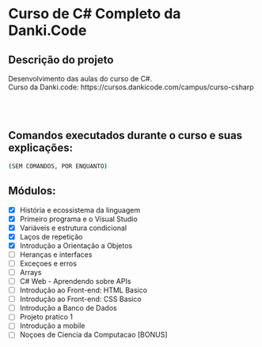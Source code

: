 # Curso de C# Completo da Danki.Code

## Descrição do projeto
<p align="justify">
  Desenvolvimento das aulas do curso de C#. <br>
  Curso da Danki.code: https://cursos.dankicode.com/campus/curso-csharp
</p>

<br><br>
<h2>Comandos executados durante o curso e suas explicações:</h2>

```bash
(SEM COMANDOS, POR ENQUANTO)
```


## Módulos:
- [x] História e ecossistema da linguagem <br>
- [x] Primeiro programa e o Visual Studio <br>
- [x] Variáveis e estrutura condicional <br>
- [x] Laços de repetição <br>
- [x] Introdução a Orientação a Objetos <br>
- [ ] Heranças e interfaces <br>
- [ ] Exceçoes e erros <br>
- [ ] Arrays <br>
- [ ] C# Web - Aprendendo sobre APIs <br>
- [ ] Introdução ao Front-end: HTML Basico <br>
- [ ] Introdução ao Front-end: CSS Basico <br>
- [ ] Introdução a Banco de Dados <br>
- [ ] Projeto pratico 1 <br>
- [ ] Introdução a mobile <br>
- [ ] Noçoes de Ciencia da Computacao [BONUS]